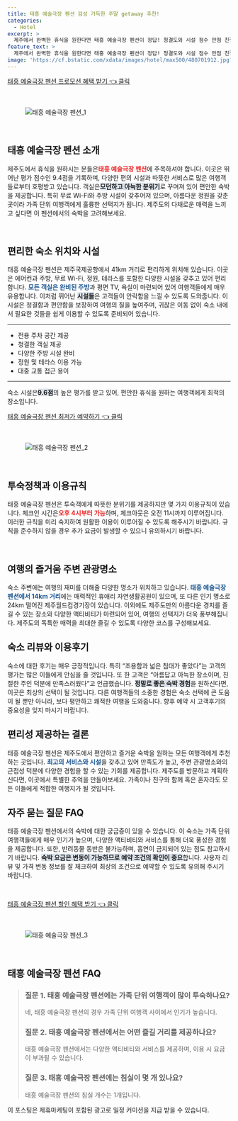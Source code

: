 ```yaml
---
title: 태흥 예술극장 펜션 감성 가득한 주말 getaway 추천!
categories:
  - Hotel
excerpt: >
  제주에서 완벽한 휴식을 원한다면 태흥 예술극장 펜션이 정답! 청결도와 시설 점수 만점 친절한 직원들이 여러분을 기다립니다. 가족 단위 여행객에게 인기 만점! 지금 예약하고 특별한 시간을 경험해보세요!
feature_text: >
  제주에서 완벽한 휴식을 원한다면 태흥 예술극장 펜션이 정답! 청결도와 시설 점수 만점 친절한 직원들이 여러분을 기다립니다. 가족 단위 여행객에게 인기 만점! 지금 예약하고 특별한 시간을 경험해보세요!
image: 'https://cf.bstatic.com/xdata/images/hotel/max500/480701912.jpg?k=fa7fcc196b6d4fa68da18f674b283e93be4d4ce65571632799d982f91d938a8a&o=&hp=1'
---
```


<p><a class="modoo-button" href="https://tinyurl.com/26fqjka4" rel="nofollow noopener">태흥 예술극장 펜션 프로모션 혜택 받기 👈 클릭</a></p><br/>
<figure class="image"><img alt="태흥 예술극장 펜션_1" src="https://cf.bstatic.com/xdata/images/hotel/max1024x768/480701906.jpg?k=2ce75dd99d3c9d97289edaf2474897c28b9ed280c330bdefe17c32f38d9ff57d&amp;o=&amp;hp=1"/></figure><br/>
<h2 data-ke-size="size26" id="태흥-예술극장-펜션-소개">태흥 예술극장 펜션 소개</h2>
<p data-ke-size="size16">제주도에서 휴식을 원하시는 분들은<b><span style="color: #ee2323;">태흥 예술극장 펜션</span></b>에 주목하셔야 합니다. 이곳은 뛰어난 평가 점수인 9.4점을 기록하며, 다양한 편의 시설과 따뜻한 서비스로 많은 여행객들로부터 호평받고 있습니다. 객실은<b><span style="background-color: #21538527;">모던하고 아늑한 분위기</span></b>로 꾸며져 있어 편안한 숙박을 제공합니다. 특히 무료 Wi-Fi와 주방 시설이 갖추어져 있으며, 아름다운 정원을 갖춘 곳이라 가족 단위 여행객에게 훌륭한 선택지가 됩니다. 제주도의 다채로운 매력을 느끼고 싶다면 이 펜션에서의 숙박을 고려해보세요.</p>
<p data-ke-size="size16"> </p>
<h2 data-ke-size="size23" id="편리한-숙소-위치와-시설">편리한 숙소 위치와 시설</h2>
<p data-ke-size="size16">태흥 예술극장 펜션은 제주국제공항에서 41km 거리로 편리하게 위치해 있습니다. 이곳은 에어컨과 주방, 무료 Wi-Fi, 정원, 테라스를 포함한 다양한 시설을 갖추고 있어 편리합니다. <b><span style="color: #1a5490;">모든 객실은 완비된 주방</span></b>과 평면 TV, 욕실이 마련되어 있어 여행객들에게 매우 유용합니다. 이처럼 뛰어난 <b><span style="background-color: #21538527;">시설들</span></b>은 고객들이 안락함을 느낄 수 있도록 도와줍니다. 이 시설은 청결함과 편안함을 보장하여 여행의 질을 높여주며, 귀찮은 이동 없이 숙소 내에서 필요한 것들을 쉽게 이용할 수 있도록 준비되어 있습니다.</p>
<hr contenteditable="false" data-ke-style="style5" data-ke-type="horizontalRule"/>
<ul data-ke-list-type="disc" style="list-style-type: disc;">
<li>전용 주차 공간 제공</li>
<li>청결한 객실 제공</li>
<li>다양한 주방 시설 완비</li>
<li>정원 및 테라스 이용 가능</li>
<li>대중 교통 접근 용이</li>
</ul>
<hr contenteditable="false" data-ke-style="style5" data-ke-type="horizontalRule"/>
<p data-ke-size="size16">숙소 시설은<b><span style="background-color: #21538527;">9.6점</span></b>의 높은 평가를 받고 있어, 편안한 휴식을 원하는 여행객에게 최적의 장소입니다.</p>
<p><a class="modoo-button" href="https://tinyurl.com/26fqjka4" rel="nofollow noopener">태흥 예술극장 펜션 최저가 예약하기 👈 클릭</a></p><br/>
<figure class="image"><img alt="태흥 예술극장 펜션_2" src="https://cf.bstatic.com/xdata/images/hotel/max500/480701912.jpg?k=fa7fcc196b6d4fa68da18f674b283e93be4d4ce65571632799d982f91d938a8a&amp;o=&amp;hp=1"/></figure><br/>
<h2 data-ke-size="size23" id="투숙정책과-이용규칙">투숙정책과 이용규칙</h2>
<p data-ke-size="size16">태흥 예술극장 펜션은 투숙객에게 따뜻한 분위기를 제공하지만 몇 가지 이용규칙이 있습니다. 체크인 시간은<b><span style="color: #ee2323;">오후 4시부터 가능</span></b>하며, 체크아웃은 오전 11시까지 이루어집니다. 이러한 규칙을 미리 숙지하여 원활한 이용이 이루어질 수 있도록 해주시기 바랍니다. 규칙을 준수하지 않을 경우 추가 요금이 발생할 수 있으니 유의하시기 바랍니다.</p>
<p data-ke-size="size16"> </p>
<h2 data-ke-size="size23" id="여행의-즐거움-주변 관광명소">여행의 즐거움 주변 관광명소</h2>
<p data-ke-size="size16">숙소 주변에는 여행의 재미를 더해줄 다양한 명소가 위치하고 있습니다. <b><span style="color: #1a5490;">태흥 예술극장 펜션에서 14km 거리</span></b>에는 매력적인 휴애리 자연생활공원이 있으며, 또 다른 인기 명소로 24km 떨어진 제주월드컵경기장이 있습니다. 이외에도 제주도만의 아름다운 경치를 즐길 수 있는 장소와 다양한 액티비티가 마련되어 있어, 여행의 선택지가 더욱 풍부해집니다. 제주도의 독특한 매력을 최대한 즐길 수 있도록 다양한 코스를 구성해보세요.</p>
<h2 data-ke-size="size26" id="숙소리뷰와-이용후기">숙소 리뷰와 이용후기</h2>
<p data-ke-size="size16">숙소에 대한 후기는 매우 긍정적입니다. 특히 “조용함과 넓은 침대가 좋았다”는 고객의 평가는 많은 이들에게 안심을 줄 것입니다. 또 한 고객은 “아름답고 아늑한 장소이며, 친절한 주인 덕분에 만족스러웠다”고 언급했습니다.  <b><span style="background-color: #21538527;">정말로 좋은 숙박 경험</span></b>을 원하신다면, 이곳은 최상의 선택이 될 것입니다. 다른 여행객들의 소중한 경험은 숙소 선택에 큰 도움이 될 뿐만 아니라, 보다 평안하고 쾌적한 여행을 도와줍니다. 향후 예약 시 고객후기의 중요성을 잊지 마시기 바랍니다.</p>
<h2 data-ke-size="size23" id="편리성-제공하는-결론">편리성 제공하는 결론</h2>
<p data-ke-size="size16">태흥 예술극장 펜션은 제주도에서 편안하고 즐거운 숙박을 원하는 모든 여행객에게 추천하는 곳입니다. <b><span style="color: #1a5490;">최고의 서비스와 시설</span></b>을 갖추고 있어 만족도가 높고, 주변 관광명소와의 근접성 덕분에 다양한 경험을 할 수 있는 기회를 제공합니다. 제주도를 방문하고 계획하신다면, 이곳에서 특별한 추억을 만들어보세요. 가족이나 친구와 함께 혹은 혼자라도 모든 이들에게 적합한 여행지가 될 것입니다.</p>
<h2 data-ke-size="size23" id="자주-묻는-질문-FAQ">자주 묻는 질문 FAQ</h2>
<p data-ke-size="size16">태흥 예술극장 펜션에서의 숙박에 대한 궁금증이 있을 수 있습니다. 이 숙소는 가족 단위 여행객들에게 매우 인기가 높으며, 다양한 액티비티와 서비스를 통해 더욱 풍성한 경험을 제공합니다. 또한, 반려동물 동반은 불가능하며, 흡연이 금지되어 있는 점도 참고하시기 바랍니다. <b><span style="background-color: #21538527;">숙박 요금은 변동이 가능하므로 예약 조건의 확인이 중요</span></b>합니다. 사용자 리뷰 및 가격 변동 정보를 잘 체크하여 최상의 조건으로 예약할 수 있도록 유의해 주시기 바랍니다.</p>
<p data-ke-size="size16"> </p>
<p><a class="modoo-button" href="https://tinyurl.com/26fqjka4" rel="nofollow noopener">태흥 예술극장 펜션 할인 혜택 받기 👈 클릭</a></p><br>

<figure class="image"><img src="https://cf.bstatic.com/xdata/images/hotel/max500/508926840.jpg?k=e69ad2a9dd0512c1db9e8992df8b7e324bdb4ea904d96e6da6632ac11249a633&o=&hp=1" alt="태흥 예술극장 펜션_3"></figure><br>
<h2 id="태흥_예술극장_펜션_FAQ">태흥 예술극장 펜션 FAQ</h2>
<div itemscope="" itemtype="https://schema.org/FAQPage"> 
<blockquote> 
<div itemscope="" itemprop="mainEntity" itemtype="https://schema.org/Question"> 
<h3 itemprop="name">질문 1. 태흥 예술극장 펜션에는 가족 단위 여행객이 많이 투숙하나요?</h3> 
<div itemscope="" itemprop="acceptedAnswer" itemtype="https://schema.org/Answer"> 
<span itemprop="text"> 
<p>네, 태흥 예술극장 펜션의 경우 가족 단위 여행객 사이에서 인기가 높습니다.</p> 
</span> 
</div> 
</div> 
<div itemscope="" itemprop="mainEntity" itemtype="https://schema.org/Question"> 
<h3 itemprop="name">질문 2. 태흥 예술극장 펜션에서는 어떤 즐길 거리를 제공하나요?</h3> 
<div itemscope="" itemprop="acceptedAnswer" itemtype="https://schema.org/Answer"> 
<span itemprop="text"> 
<p>태흥 예술극장 펜션에서는 다양한 액티비티와 서비스를 제공하며, 이용 시 요금이 부과될 수 있습니다.</p> 
</span> 
</div> 
</div> 
<div itemscope="" itemprop="mainEntity" itemtype="https://schema.org/Question"> 
<h3 itemprop="name">질문 3. 태흥 예술극장 펜션에는 침실이 몇 개 있나요?</h3> 
<div itemscope="" itemprop="acceptedAnswer" itemtype="https://schema.org/Answer"> 
<span itemprop="text"> 
<p>태흥 예술극장 펜션의 침실 개수는 1개입니다.</p> 
</span> 
</div> 
</div> 
</blockquote> 
</div><p>이 포스팅은 제휴마케팅이 포함된 광고로 일정 커미션을 지급 받을 수 있습니다.</p>

